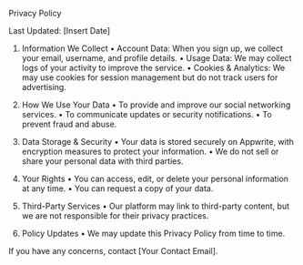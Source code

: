 Privacy Policy

Last Updated: [Insert Date]

1. Information We Collect
	•	Account Data: When you sign up, we collect your email, username, and profile details.
	•	Usage Data: We may collect logs of your activity to improve the service.
	•	Cookies & Analytics: We may use cookies for session management but do not track users for advertising.

2. How We Use Your Data
	•	To provide and improve our social networking services.
	•	To communicate updates or security notifications.
	•	To prevent fraud and abuse.

3. Data Storage & Security
	•	Your data is stored securely on Appwrite, with encryption measures to protect your information.
	•	We do not sell or share your personal data with third parties.

4. Your Rights
	•	You can access, edit, or delete your personal information at any time.
	•	You can request a copy of your data.

5. Third-Party Services
	•	Our platform may link to third-party content, but we are not responsible for their privacy practices.

6. Policy Updates
	•	We may update this Privacy Policy from time to time.

If you have any concerns, contact [Your Contact Email].
